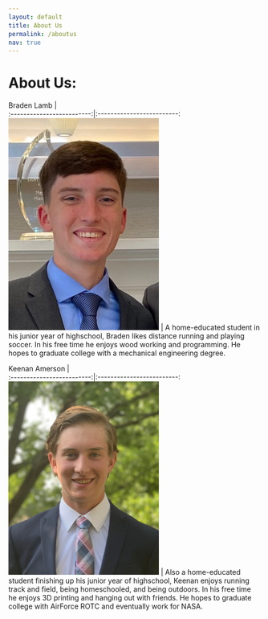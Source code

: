 ```yaml
---
layout: default
title: About Us
permalink: /aboutus
nav: true
---
```

# About Us:

Braden Lamb             |  
:-------------------------:|:-------------------------:
![Braden](/images/Braden%20headshot.jpg)   |  A home-educated student in his junior year of highschool, Braden likes distance running and playing soccer.  In his free time he enjoys wood working and programming.  He hopes to graduate college with a mechanical engineering degree.

Keenan Amerson             |  
:-------------------------:|:-------------------------:
![Keenan](/images/Keenan%20Headshot.png)   |  Also a home-educated student finishing up his junior year of highschool, Keenan enjoys running track and field, being homeschooled, and being outdoors.  In his free time he enjoys 3D printing and hanging out with friends.  He hopes to graduate college with AirForce ROTC and eventually work for NASA.

